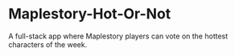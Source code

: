 # Maplestory-Hot-Or-Not
 A full-stack app where Maplestory players can vote on the hottest characters of the week.
